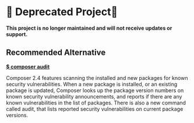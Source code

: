 # 🚨 Deprecated Project🚨

**This project is no longer maintained and will not receive updates or support.**

## Recommended Alternative

**[$ composer audit](https://getcomposer.org/doc/03-cli.md#audit)**

Composer 2.4 features scanning the installed and new packages for known security vulnerabilities. When a new package is installed, or an existing package is updated, Composer looks up the package version numbers on known security vulnerability announcements, and reports if there are any known vulnerabilities in the list of packages. There is also a new command called audit, that lists reported security vulnerabilities on current package versions.
